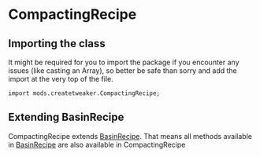 # CompactingRecipe

## Importing the class

It might be required for you to import the package if you encounter any issues (like casting an Array), so better be safe than sorry and add the import at the very top of the file.
```zenscript
import mods.createtweaker.CompactingRecipe;
```


## Extending BasinRecipe

CompactingRecipe extends [BasinRecipe](/mods/CreateTweaker/recipe/type/BasinRecipe). That means all methods available in [BasinRecipe](/mods/CreateTweaker/recipe/type/BasinRecipe) are also available in CompactingRecipe

